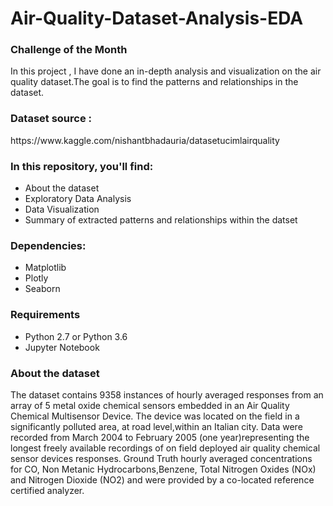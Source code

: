 # Air-Quality-Dataset-Analysis-EDA
### Challenge of the Month
In this project , I have done an in-depth analysis and visualization on the air quality dataset.The goal is to find the patterns and relationships in the dataset. 
<br>
<h3> Dataset source :</h3>
https://www.kaggle.com/nishantbhadauria/datasetucimlairquality
<h3> In this repository, you'll find:</h3>
<ul>
  <li>About the dataset</li>
  <li>Exploratory Data Analysis</li>
  <li>Data Visualization</li>
  <li>Summary of extracted patterns and relationships within the datset </li> 
</ul>
<h3>Dependencies:</h3>
<ul>
  <li>Matplotlib</li>
  <li>Plotly</li>
  <li>Seaborn</li>
</ul>
<h3>Requirements</h3><ul>
  <li>Python 2.7 or Python 3.6</li>
  <li>Jupyter Notebook</li></ul>
<h3>About the dataset</h3>
The dataset contains 9358 instances of hourly averaged responses from an array of 5 metal oxide chemical sensors embedded in an Air Quality Chemical Multisensor Device.
The device was located on the field in a significantly polluted area, at road level,within an Italian city. Data were recorded from March 2004 to February 2005 (one year)representing the longest freely available recordings of on field deployed air quality chemical sensor devices responses. Ground Truth hourly averaged concentrations for CO, Non Metanic Hydrocarbons,Benzene, Total Nitrogen Oxides (NOx) and Nitrogen Dioxide (NO2) and were provided by a co-located reference certified analyzer.
